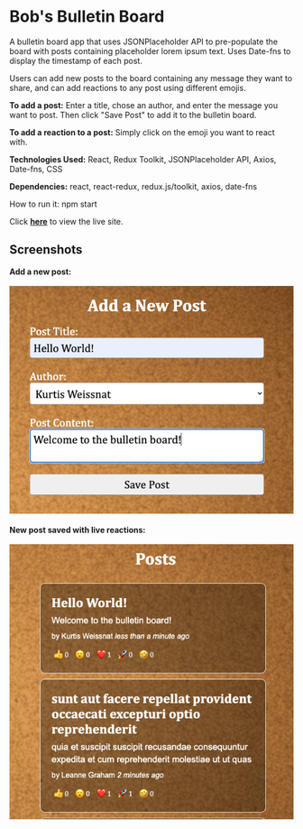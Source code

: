 <h1>Bob's Bulletin Board</h1>

A bulletin board app that uses JSONPlaceholder API to pre-populate the board with posts containing placeholder lorem ipsum text. Uses Date-fns to display the timestamp of each post.  

Users can add new posts to the board containing any message they want to share, and can add reactions to any post using different emojis.  

**To add a post:** Enter a title, chose an author, and enter the message you want to post. Then click "Save Post" to add it to the bulletin board.  

**To add a reaction to a post:** Simply click on the emoji you want to react with.  
  
**Technologies Used:** React, Redux Toolkit, JSONPlaceholder API, Axios, Date-fns, CSS  
  
**Dependencies:** react, react-redux, redux.js/toolkit, axios, date-fns  

How to run it: npm start  

Click **[here](https://rck-bulletin-board.netlify.app/)** to view the live site.  

<h2>Screenshots</h2>  
<strong>Add a new post:</strong>
<br>  
<br>
<img src="./public/Add-A-Post.png">
<br>
<br>
<strong>New post saved with live reactions:</strong>
<br>
<br>
<img src="./public/New-post-reactions.png">

